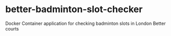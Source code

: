 # better-badminton-slot-checker

Docker Container application for checking badminton slots in London Better courts
